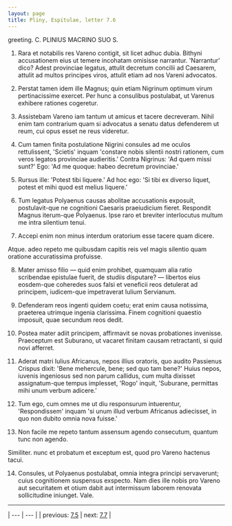 ```yaml
---
layout: page
title: Pliny, Espitulae, letter 7.6
---
```


greeting. C. PLINIUS MACRINO SUO S.



1. Rara et notabilis res Vareno contigit, sit licet adhuc dubia. Bithyni accusationem eius ut temere incohatam omisisse narrantur. 'Narrantur' dico? Adest provinciae legatus, attulit decretum concilii ad Caesarem, attulit ad multos principes viros, attulit etiam ad nos Vareni advocatos.



2. Perstat tamen idem ille Magnus; quin etiam Nigrinum optimum virum pertinacissime exercet. Per hunc a consulibus postulabat, ut Varenus exhibere rationes cogeretur.



3. Assistebam Vareno iam tantum ut amicus et tacere decreveram. Nihil enim tam contrarium quam si advocatus a senatu datus defenderem ut reum, cui opus esset ne reus videretur.



4. Cum tamen finita postulatione Nigrini consules ad me oculos rettulissent, 'Scietis' inquam 'constare nobis silentii nostri rationem, cum veros legatos provinciae audieritis.' Contra Nigrinus: 'Ad quem missi sunt?' Ego: 'Ad me quoque: habeo decretum provinciae.'



5. Rursus ille: 'Potest tibi liquere.' Ad hoc ego: 'Si tibi ex diverso liquet, potest et mihi quod est melius liquere.'



6. Tum legatus Polyaenus causas abolitae accusationis exposuit, postulavit-que ne cognitioni Caesaris praeiudicium fieret. Respondit Magnus iterum-que Polyaenus. Ipse raro et breviter interlocutus multum me intra silentium tenui.



7. Accepi enim non minus interdum oratorium esse tacere quam dicere.



Atque. adeo repeto me quibusdam capitis reis vel magis silentio quam oratione accuratissima profuisse.



8. Mater amisso filio — quid enim prohibet, quamquam alia ratio scribendae epistulae fuerit, de studiis disputare? — libertos eius eosdem-que coheredes suos falsi et veneficii reos detulerat ad principem, iudicem-que impetraverat Iulium Servianum.



9. Defenderam reos ingenti quidem coetu; erat enim causa notissima, praeterea utrimque ingenia clarissima. Finem cognitioni quaestio imposuit, quae secundum reos dedit.



10. Postea mater adiit principem, affirmavit se novas probationes invenisse. Praeceptum est Suburano, ut vacaret finitam causam retractanti, si quid novi afferret.



11. Aderat matri Iulius Africanus, nepos illius oratoris, quo audito Passienus Crispus dixit: 'Bene mehercule, bene; sed quo tam bene?' Huius nepos, iuvenis ingeniosus sed non parum callidus, cum multa dixisset assignatum-que tempus implesset, 'Rogo' inquit, 'Suburane, permittas mihi unum verbum adicere.'



12. Tum ego, cum omnes me ut diu responsurum intuerentur, 'Respondissem' inquam 'si unum illud verbum Africanus adiecisset, in quo non dubito omnia nova fuisse.'



13. Non facile me repeto tantum assensum agendo consecutum, quantum tunc non agendo.



Similiter. nunc et probatum et exceptum est, quod pro Vareno hactenus tacui.



14. Consules, ut Polyaenus postulabat, omnia integra principi servaverunt; cuius cognitionem suspensus exspecto. Nam dies ille nobis pro Vareno aut securitatem et otium dabit aut intermissum laborem renovata sollicitudine iniunget. Vale.



---

| --- | --- |
| previous: [7.5](../7.5/) | next: [7.7](../7.7/) |